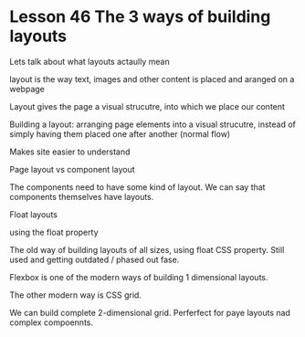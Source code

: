 # Lesson 46 The 3 ways of building layouts

Lets talk about what layouts actaully mean

layout is the way text, images and other content is placed and aranged on a webpage

Layout gives the page a visual strucutre, into which we place our content

Building a layout: arranging page elements into a visual strucutre, instead of simply having them placed one after another (normal flow)

Makes site easier to understand

Page layout vs component layout

The components need to have some kind of layout. We can say that components themselves have layouts.

Float layouts

using the float property

The old way of building layouts of all sizes, using float CSS property. Still used and getting outdated / phased out fase.

Flexbox is one of the modern ways of building 1 dimensional layouts.

The other modern way is CSS grid.

We can build complete 2-dimensional grid. Perferfect for paye layouts nad complex compoennts.
